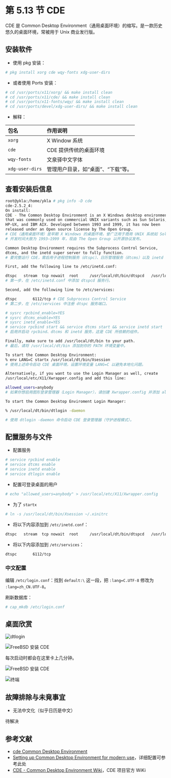 # 第 5.13 节 CDE

CDE 是 Common Desktop Environment（通用桌面环境）的缩写。是一款历史悠久的桌面环境，常被用于 Unix 商业发行版。


## 安装软件

- 使用 pkg 安装：

```sh
# pkg install xorg cde wqy-fonts xdg-user-dirs
```

- 或者使用 Ports 安装：

```sh
# cd /usr/ports/x11/xorg/ && make install clean
# cd /usr/ports/x11/cde/ && make install clean
# cd /usr/ports/x11-fonts/wqy/ && make install clean
# cd /usr/ports/devel/xdg-user-dirs/ && make install clean 
```


- 解释：

| 包名             | 作用说明                                                                 |
|:------------------|:--------------------------------------------------------------------------|
| `xorg`           |X Window 系统                                          |
| `cde`            | CDE 提供传统的桌面环境                            |
| `wqy-fonts`      | 文泉驿中文字体                                          |
| `xdg-user-dirs`  | 管理用户目录，如“桌面”、“下载”等。                                           |



## 查看安装后信息

```sh
root@ykla:/home/ykla # pkg info -D cde
cde-2.5.2_4:
On install:
CDE - The Common Desktop Environment is an X Windows desktop environment
that was commonly used on commercial UNIX variants such as Sun Solaris,
HP-UX, and IBM AIX. Developed between 1993 and 1999, it has now been
released under an Open source license by The Open Group.
# CDE（通用桌面环境）是早期 X Windows 的桌面环境，曾广泛用于商用 UNIX 系统如 Solaris、HP-UX 和 AIX。
# 开发时间大致为 1993–1999 年，现由 The Open Group 以开源协议发布。

Common Desktop Environment requires the Subprocess Control Service,
dtcms, and the inetd super server to fully function.
# 要完整运行 CDE，需启用子进程控制服务（dtspc）、日历管理服务（dtcms）以及 inetd 超级服务器。

First, add the following line to /etc/inetd.conf:

dtspc	stream	tcp	nowait	root	 /usr/local/dt/bin/dtspcd	/usr/local/dt/bin/dtspcd
# 第一步，在 /etc/inetd.conf 中添加 dtspcd 服务行。

Second, add the following line to /etc/services:

dtspc		6112/tcp # CDE Subprocess Control Service
# 第二步，在 /etc/services 中注册 dtspc 服务端口。

# sysrc rpcbind_enable=YES
# sysrc dtcms_enable=YES
# sysrc inetd_enable=YES
# service rpcbind start && service dtcms start && service inetd start
# 启用并启动 rpcbind、dtcms 和 inetd 服务，这是 CDE 所依赖的组件。

Finally, make sure to add /usr/local/dt/bin to your path.
# 最后，请将 /usr/local/dt/bin 添加到你的 PATH 环境变量中。

To start the Common Desktop Environment:
% env LANG=C startx /usr/local/dt/bin/Xsession
# 使用上述命令启动 CDE 桌面环境，设置环境变量 LANG=C 以避免本地化问题。

Alternatively, if you want to use the Login Manager as well, create
/usr/local/etc/X11/Xwrapper.config and add this line:

allowed_users=anybody
# 如果你想启用图形登录管理器（Login Manager），请创建 Xwrapper.config 并添加 allowed_users=anybody。

To start the Common Desktop Enviroment Login Manager:

% /usr/local/dt/bin/dtlogin -daemon

# 使用 dtlogin -daemon 命令启动 CDE 登录管理器（守护进程模式）。
```

## 配置服务与文件


- 配置服务

```sh
# service rpcbind enable
# service dtcms enable
# service inetd enable
# service dtlogin enable
```

- 配置可登录桌面的用户

```sh
# echo "allowed_users=anybody" > /usr/local/etc/X11/Xwrapper.config
```

- 为了 `startx`

```sh
# ln -s /usr/local/dt/bin/Xsession ~/.xinitrc
```

- 将以下内容添加到 `/etc/inetd.conf`：

```sh
dtspc	stream	tcp	nowait	root	 /usr/local/dt/bin/dtspcd	/usr/local/dt/bin/dtspcd
```

- 将以下内容添加到 `/etc/services`：

```sh
dtspc		6112/tcp
```


### 中文配置

编辑 `/etc/login.conf`：找到 `default:\` 这一段，把 `:lang=C.UTF-8` 修改为 `:lang=zh_CN.UTF-8`。

刷新数据库：

```sh
# cap_mkdb /etc/login.conf
```

## 桌面欣赏


![dtlogin](../.gitbook/assets/cde2.png)

![FreeBSD 安装 CDE](../.gitbook/assets/cde4.png)

每次启动时都会在这里卡上几分钟。

![FreeBSD 安装 CDE](../.gitbook/assets/cde1.png)

![终端](../.gitbook/assets/cde3.png)

## 故障排除与未竟事宜

- 无法中文化（似乎日历是中文）

待解决


## 参考文献

- [cde Common Desktop Environment](https://www.freshports.org/x11/cde)
- [Setting up Common Desktop Environment for modern use](https://forums.freebsd.org/threads/setting-up-common-desktop-environment-for-modern-use.69475/)，详细配置可参考此处
- [CDE - Common Desktop Environment Wiki](https://sourceforge.net/p/cdesktopenv/wiki/FreeBSDBuild/)，CDE 项目官方 WiKi
